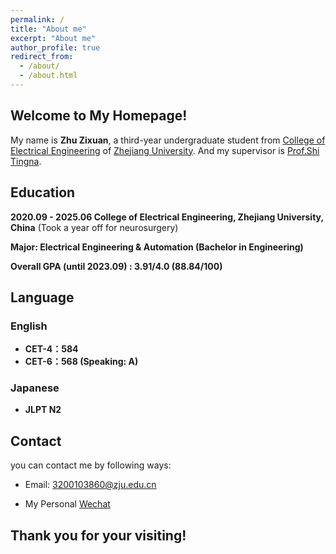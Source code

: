 ```yaml
---
permalink: /
title: "About me"
excerpt: "About me"
author_profile: true
redirect_from: 
  - /about/
  - /about.html
---
```


## Welcome to My Homepage!

My name is **Zhu Zixuan**, a third-year undergraduate student from [College of Electrical Engineering](http://ee.zju.edu.cn/) of [Zhejiang University](https://www.zju.edu.cn/).
And my supervisor is [Prof.Shi Tingna](https://person.zju.edu.cn/0018202). 

## Education

**2020.09 - 2025.06  College of Electrical Engineering, Zhejiang University, China** (Took a year off for neurosurgery)

**Major: Electrical Engineering & Automation (Bachelor in Engineering)**

**Overall GPA (until 2023.09) : 3.91/4.0 (88.84/100)**



## Language

### English

* **CET-4：584**
* **CET-6：568 (Speaking: A)**

### Japanese

* **JLPT N2**



## Contact

you can contact me by following ways:

* Email: 3200103860@zju.edu.cn 

* My Personal [Wechat](https://ZhuZixuan0809.github.io/images/Wechat_zzx.png)



## Thank you for your visiting! 
